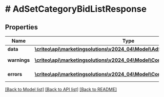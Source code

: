 # # AdSetCategoryBidListResponse

## Properties

Name | Type | Description | Notes
------------ | ------------- | ------------- | -------------
**data** | [**\criteo\api\marketingsolutions\v2024_04\Model\AdSetCategoryBidResource[]**](AdSetCategoryBidResource.md) |  | [optional]
**warnings** | [**\criteo\api\marketingsolutions\v2024_04\Model\CommonProblem[]**](CommonProblem.md) |  | [optional] [readonly]
**errors** | [**\criteo\api\marketingsolutions\v2024_04\Model\CommonProblem[]**](CommonProblem.md) |  | [optional] [readonly]

[[Back to Model list]](../../README.md#models) [[Back to API list]](../../README.md#endpoints) [[Back to README]](../../README.md)
